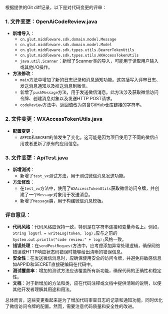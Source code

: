 根据提供的Git diff记录，以下是对代码变更的评审：

### 1. 文件变更：OpenAiCodeReview.java
- **新增导入**：
  - `cn.glut.middleware.sdk.domain.model.Message`
  - `cn.glut.middleware.sdk.domain.model.Model`
  - `cn.glut.middleware.sdk.types.utils.BearerTokenUtils`
  - `cn.glut.middleware.sdk.types.utils.WXAccessTokenUtils`
  - `java.util.Scanner`：新增了Scanner类的导入，可能用于读取用户输入或其他I/O操作。
- **方法修改**：
  - `main`方法中增加了新的日志记录和消息通知功能。这包括写入评审日志、发送消息通知以及推送消息到微信。
  - 新增了`pushMessage`方法，用于发送微信消息。此方法涉及获取微信访问令牌、创建消息对象以及发送HTTP POST请求。
  - `codeReview`方法中，返回值改为包含GitHub仓库链接的字符串。

### 2. 文件变更：WXAccessTokenUtils.java
- **配置变更**：
  - `APPID`和`SECRET`的值发生了变化。这可能是因为项目使用了不同的微信应用或者更新了原有的应用信息。

### 3. 文件变更：ApiTest.java
- **新增测试**：
  - 新增了`test_vx`测试方法，用于测试微信消息发送功能。
- **方法修改**：
  - 在`test_vx`方法中，使用了`WXAccessTokenUtils`获取微信访问令牌，并创建了一个`Message`对象用于发送消息。
  - 新增了`Message`类，用于构建微信消息模板。

### 评审意见：

- **代码风格**：代码风格应保持一致，特别是在字符串连接和变量命名上。例如，`String logUrl = writeLog(token, log);`应与之前的`System.out.println("code review:" + log);`风格一致。
- **错误处理**：在`sendPostRequest`方法中，应考虑添加异常处理逻辑，确保网络错误或HTTP响应状态码错误时能够给出清晰的错误信息。
- **安全性**：在发送微信消息时，应确保使用安全的访问令牌，并避免将敏感信息如APPID和SECRET直接硬编码在代码中。
- **测试覆盖率**：增加的测试方法应该覆盖所有新功能，确保代码的正确性和稳定性。
- **文档**：对于新增加的方法和类，应在代码注释或文档中提供清晰的说明，以便其他开发者理解其用途和用法。

总体而言，这些变更看起来是为了增加代码审查日志的记录和通知功能，同时优化了微信访问令牌的配置。然而，需要注意代码质量和安全性的改进。